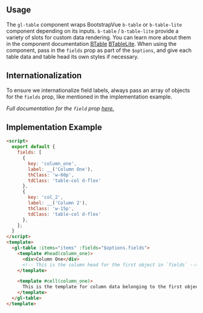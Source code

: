 ## Usage

The `gl-table` component wraps BootstrapVue `b-table` or `b-table-lite` component depending on its
inputs. `b-table` / `b-table-lite` provide a variety of slots for custom data rendering.
You can learn more about them in the component documentation
[BTable](https://bootstrap-vue.org/docs/components/table)
[BTableLite](https://bootstrap-vue.org/docs/components/table#light-weight-tables).
When using the component, pass in the `fields` prop as part of the `$options`, and give each table
data and table head its own styles if necessary.

## Internationalization

To ensure we internationalize field labels, always pass an array of objects for the `fields` prop,
like mentioned in the implementation example.

_Full documentation for the
`field` prop [here.](https://bootstrap-vue.org/docs/components/table#fields-column-definitions)_

## Implementation Example

```html
<script>
  export default {
    fields: [
      {
        key: 'column_one',
        label: __('Column One'),
        thClass: 'w-60p',
        tdClass: 'table-col d-flex'
      },
      {
        key: 'col_2',
        label: __('Column 2'),
        thClass: 'w-15p',
        tdClass: 'table-col d-flex'
      },
    ];
  }
</script>
<template>
  <gl-table :items="items" :fields="$options.fields">
    <template #head(column_one)>
      <div>Column One</div>
      <!-- This is the column head for the first object in `fields` -->
    </template>

    <template #cell(column_one)>
      This is the template for column data belonging to the first object
    </template>
  </gl-table>
</template>
```
